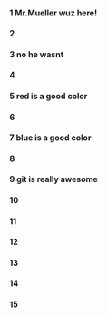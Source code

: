 #### 1 Mr.Mueller wuz here!
#### 2
#### 3 no he wasnt
#### 4
#### 5 red is a good color
#### 6
#### 7 blue is a good color
#### 8
#### 9 git is really awesome
#### 10
#### 11
#### 12
#### 13
#### 14
#### 15
